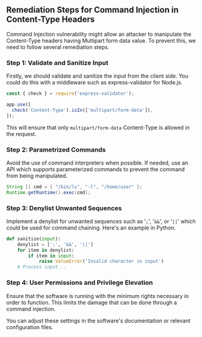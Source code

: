 

## Remediation Steps for Command Injection in Content-Type Headers

Command Injection vulnerability might allow an attacker to manipulate the Content-Type headers having Multipart form data value. To prevent this, we need to follow several remediation steps. 

### Step 1: Validate and Sanitize Input 

Firstly, we should validate and sanitize the input from the client side. You could do this with a middleware such as express-validator for Node.js.

```javascript
const { check } = require('express-validator');

app.use([
  check('Content-Type').isIn(['multipart/form-data']), 
]);

```

This will ensure that only `multipart/form-data` Content-Type is allowed in the request. 

### Step 2: Parametrized Commands 

Avoid the use of command interpreters when possible. If needed, use an API which supports parameterized commands to prevent the command from being manipulated. 

```java
String [] cmd = { "/bin/ls", "-l", "/home/user" };
Runtime.getRuntime().exec(cmd);
```

### Step 3: Denylist Unwanted Sequences

Implement a denylist for unwanted sequences such as '`;`', '`&&`', or '`||`' which could be used for command chaining. Here's an example in Python.

```python
def sanitize(input):
    denylist = [';', '&&', '||']
    for item in denylist:
        if item in input:
            raise ValueError('Invalid character in input')
    # Process input...
```

### Step 4: User Permissions and Privilege Elevation

Ensure that the software is running with the minimum rights necessary in order to function. This limits the damage that can be done through a command injection.

You can adjust these settings in the software's documentation or relevant configuration files.